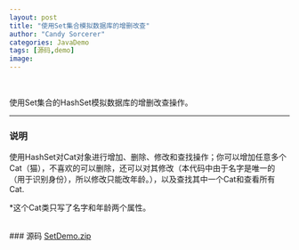 ```yaml
---
layout: post
title: "使用Set集合模拟数据库的增删改查"
author: "Candy Sorcerer"
categories: JavaDemo
tags: [源码,demo]
image:
---
```

<br>

使用Set集合的HashSet模拟数据库的增删改查操作。

***

### 说明
使用HashSet对Cat对象进行增加、删除、修改和查找操作；你可以增加任意多个Cat（猫），不喜欢的可以删除，还可以对其修改（本代码中由于名字是唯一的（用于识别身份），所以修改只能改年龄。），以及查找其中一个Cat和查看所有Cat.

*这个Cat类只写了名字和年龄两个属性。

<br>
### 源码
<line>
<a href="{{ site.github.url }}/assets/code-java/SetDemo.zip">SetDemo.zip</a>
</line>



<br><br><br><br>
